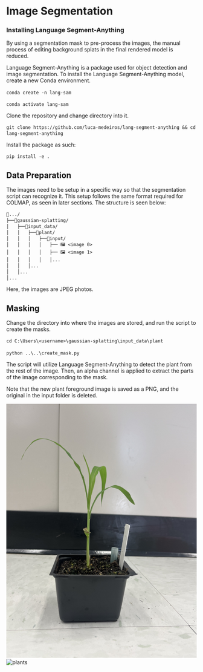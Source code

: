 # Image Segmentation

### Installing Language Segment-Anything

By using a segmentation mask to pre-process the images, the manual process of editing background splats in the final rendered model is reduced.

Language Segment-Anything is a package used for object detection and image segmentation. To install the Language Segment-Anything model, create a new Conda environment. 

``conda create -n lang-sam``

``conda activate lang-sam``

Clone the repository and change directory into it.
```
git clone https://github.com/luca-medeiros/lang-segment-anything && cd lang-segment-anything
```
Install the package as such:
```
pip install -e .
```


## Data Preparation
The images need to be setup in a specific way so that the segmentation script can recognize it. This setup follows the same format required for COLMAP, as seen in later sections. The structure is seen below:

```
📂.../ 
├──📂gaussian-splatting/ 
│   ├──📂input_data/
│   │	├──📂plant/
│   │	│	├──📂input/
│   │	│	│	├── 🖼️ <image 0>
│   │	│	│	├── 🖼️ <image 1>
│   │	│	│	│...
│   │   │...
│   │...
│...
```
Here, the images are JPEG photos.

## Masking
Change the directory into where the images are stored, and run the script to create the masks.

```
cd C:\Users\<username>\gaussian-splatting\input_data\plant

python ..\..\create_mask.py
```
The script will utilize Language Segment-Anything to detect the plant from the rest of the image. Then, an alpha channel is applied to extract the parts of the image corresponding to the mask.

Note that the new plant foreground image is saved as a PNG, and the original in the input folder is deleted.

![plants](images/before_seg.jpeg)
![plants](images/after_seg.png)

